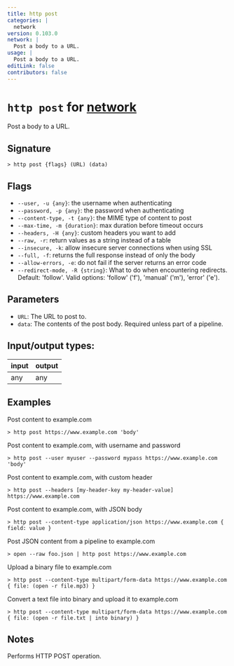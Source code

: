 ```yaml
---
title: http post
categories: |
  network
version: 0.103.0
network: |
  Post a body to a URL.
usage: |
  Post a body to a URL.
editLink: false
contributors: false
---
```

<!-- This file is automatically generated. Please edit the command in https://github.com/nushell/nushell instead. -->

# `http post` for [network](/commands/categories/network.md)

<div class='command-title'>Post a body to a URL.</div>

## Signature

```> http post {flags} (URL) (data)```

## Flags

 -  `--user, -u {any}`: the username when authenticating
 -  `--password, -p {any}`: the password when authenticating
 -  `--content-type, -t {any}`: the MIME type of content to post
 -  `--max-time, -m {duration}`: max duration before timeout occurs
 -  `--headers, -H {any}`: custom headers you want to add
 -  `--raw, -r`: return values as a string instead of a table
 -  `--insecure, -k`: allow insecure server connections when using SSL
 -  `--full, -f`: returns the full response instead of only the body
 -  `--allow-errors, -e`: do not fail if the server returns an error code
 -  `--redirect-mode, -R {string}`: What to do when encountering redirects. Default: 'follow'. Valid options: 'follow' ('f'), 'manual' ('m'), 'error' ('e').

## Parameters

 -  `URL`: The URL to post to.
 -  `data`: The contents of the post body. Required unless part of a pipeline.


## Input/output types:

| input | output |
| ----- | ------ |
| any   | any    |

## Examples

Post content to example.com
```nu
> http post https://www.example.com 'body'

```

Post content to example.com, with username and password
```nu
> http post --user myuser --password mypass https://www.example.com 'body'

```

Post content to example.com, with custom header
```nu
> http post --headers [my-header-key my-header-value] https://www.example.com

```

Post content to example.com, with JSON body
```nu
> http post --content-type application/json https://www.example.com { field: value }

```

Post JSON content from a pipeline to example.com
```nu
> open --raw foo.json | http post https://www.example.com

```

Upload a binary file to example.com
```nu
> http post --content-type multipart/form-data https://www.example.com { file: (open -r file.mp3) }

```

Convert a text file into binary and upload it to example.com
```nu
> http post --content-type multipart/form-data https://www.example.com { file: (open -r file.txt | into binary) }

```

## Notes
Performs HTTP POST operation.